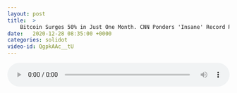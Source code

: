 ```yaml
---
layout: post
title:  >
    Bitcoin Surges 50% in Just One Month. CNN Ponders 'Insane' Record Run
date:   2020-12-28 08:35:00 +0000
categories: solidot
video-id: QgpkAAc__tU
---
```


<audio src="/assets/80a1193d99a2ade6f33b97cb3428356b.mp3" style="width: 100%;" controls></audio>

